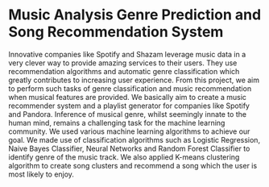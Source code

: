 # Music Analysis Genre Prediction and Song Recommendation System 
 Innovative companies like Spotify and Shazam leverage music data in a very clever way to provide amazing services to their users. They use recommendation algorithms and automatic genre classification which greatly contributes to increasing user experience. From this project, we aim to perform such tasks of genre classification and music recommendation when musical features are provided. We basically aim to create a music recommender system and a playlist generator for companies like Spotify and Pandora. Inference of musical genre, whilst seemingly innate to the human mind, remains a challenging task for the machine learning community. We used various machine learning algorithms to achieve our goal. We made use of classification algorithms such as Logistic Regression, Naive Bayes Classifier, Neural Networks and Random Forest Classifier to identify genre of the music track. We also applied K-means clustering algorithm to create song clusters and recommend a song which the user is most likely to enjoy.
